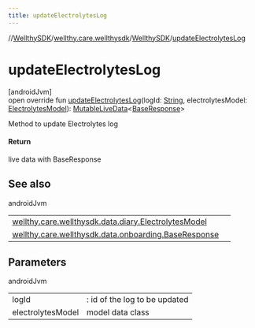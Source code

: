 ```yaml
---
title: updateElectrolytesLog
---
```

//[WellthySDK](../../../index.html)/[wellthy.care.wellthysdk](../index.html)/[WellthySDK](index.html)/[updateElectrolytesLog](update-electrolytes-log.html)



# updateElectrolytesLog



[androidJvm]\
open override fun [updateElectrolytesLog](update-electrolytes-log.html)(logId: [String](https://kotlinlang.org/api/latest/jvm/stdlib/kotlin/-string/index.html), electrolytesModel: [ElectrolytesModel](../../wellthy.care.wellthysdk.data.diary/-electrolytes-model/index.html)): [MutableLiveData](https://developer.android.com/reference/kotlin/androidx/lifecycle/MutableLiveData.html)&lt;[BaseResponse](../../wellthy.care.wellthysdk.data.onboarding/-base-response/index.html)&gt;



Method to update Electrolytes log



#### Return



live data with BaseResponse



## See also


androidJvm

| | |
|---|---|
| [wellthy.care.wellthysdk.data.diary.ElectrolytesModel](../../wellthy.care.wellthysdk.data.diary/-electrolytes-model/index.html) |  |
| [wellthy.care.wellthysdk.data.onboarding.BaseResponse](../../wellthy.care.wellthysdk.data.onboarding/-base-response/index.html) |  |



## Parameters


androidJvm

| | |
|---|---|
| logId | : id of the log to be updated |
| electrolytesModel | model data class |




